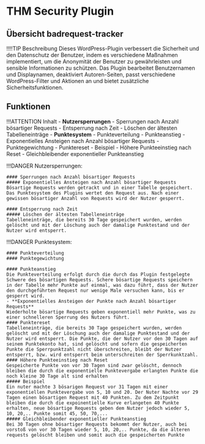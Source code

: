 # THM Security Plugin



## Übersicht badrequest-tracker

!!!!TIP Beschreibung
    Dieses WordPress-Plugin verbessert die Sicherheit und den Datenschutz der Benutzer, indem es verschiedene Maßnahmen implementiert, um die Anonymität der Benutzer zu gewährleisten und sensible Informationen zu schützen. Das Plugin bearbeitet Benutzernamen und Displaynamen, deaktiviert Autoren-Seiten, passt verschiedene WordPress-Filter und Aktionen an und bietet zusätzliche Sicherheitsfunktionen.

## Funktionen

!!!ATTENTION Inhalt
    - **Nutzersperrungen**
        - Sperrungen nach Anzahl bösartiger Requests
        - Entsperrung nach Zeit
            - Löschen der ältesten Tabelleneinträge
    - **Punktesystem**
        - Punkteverteilung
        - Punkteanstieg
            - Exponentielles Ansteigen nach Anzahl bösartiger Requests
        - Punktegewichtung
        - Punktereset
            - Beispiel
        - Höhere Punkteeinstieg nach Reset
            - Gleichbleibender exponentieller Punkteanstieg

!!!DANGER Nutzersperrungen:

    #### Sperrungen nach Anzahl bösartiger Requests
    ##### Exponentielles Ansteigen nach Anzahl bösartiger Requests
    Bösartige Requests werden getrackt und in einer Tabelle gespeichert. Das Punktesystem des Plugins wertet den Request aus. Nach einer gewissen bösartiger Anzahl von Requests wird der Nutzer gesperrt.

    #### Entsperrung nach Zeit
    ##### Löschen der ältesten Tabelleneinträge
    Tabelleneinträge, die bereits 30 Tage gespeichert wurden, werden gelöscht und mit der Löschung auch der damalige Punktestand und der Nutzer wird entsperrt.


!!!DANGER Punktesystem:

    #### Punkteverteilung
    #### Punktegewichtung

    #### Punkteanstieg
    Die Punkteverteilung erfolgt durch die durch das Plugin festgelegte Schwere des bösartigen Requests. Schere bösartige Requests speichern in der Tabelle mehr Punkte auf einmal, was dazu führt, dass der Nutzer den durchgeführten Request nur wenige Male versuchen kann, bis er gesperrt wird.
    - **Exponentielles Ansteigen der Punkte nach Anzahl bösartiger Requests**
    Wiederholte bösartige Requests geben exponentiell mehr Punkte, was zu einer schnelleren Sperrung des Nutzers führt.
    #### Punktereset
    Tabelleneinträge, die bereits 30 Tage gespeichert wurden, werden gelöscht und mit der Löschung auch der damalige Punktestand und der Nutzer wird entsperrt. Die Punkte, die der Nutzer vor den 30 Tagen auf seinem Punktekonto hat, sind gelöscht und sofern die gespeicherten Punkte die Sperrpunktzahl nicht überschreiten, bleibt der Nutzer entsperrt, bzw. wird entsperrt beim unterschreiten der Sperrkunktzahl.
    #### Höhere Punkteeinstieg nach Reset
    Gespeicherte Punkte von vor 30 Tagen sind zwar gelöscht, dennoch bleiben die durch die exponentielle Punktevergabe erlangten Punkte die noch kleine 30 Tage alt sind erhalten
    ##### Beispiel
    Ein nuter machte 3 bösarigen Request vor 31 Tagen mit einer exponentiellen Punktevergabe von 5, 10 und 20. Der Nuter Nachte vor 29 Tagen einen bösartigen Request mit 40 Punkten. Zu dem Zeitpunkt bleiben die durch die expoinentielle Kurve erlangeten 40 Punkte erhalten, neue bösartige Requests geben dem Nutzer jedoch wieder 5, 10, 20,.. Punkte somit 45, 50, 70,...
    ##### Gleichbleibender exponentieller Punkteanstieg
    Bei 30 Tagen ohne bösartiger Requests bekommt der Nutzer, auch bei vorstoß von vor 30 Tagen wieder 5, 10, 20,.. Punkte, da die älteren requests gelöscht bleiben und somit auch die gespeicherten Punkte

